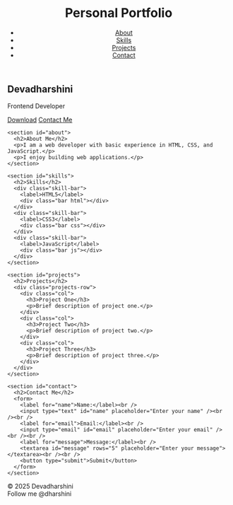 <!DOCTYPE html>
<html lang="en">
<head>
  <meta charset="UTF-8" />
  <title>Devadharshini 'sPortfolio</title>
  <link rel="stylesheet" href="style.css" />
</head>
<body>

  <header>
    <h1>Personal Portfolio</h1>
    <nav>
      <ul>
        <li><a href="#about">About</a></li>
        <li><a href="#skills">Skills</a></li>
        <li><a href="#projects">Projects</a></li>
        <li><a href="#contact">Contact</a></li>
      </ul>
    </nav>
  </header>

  <main>
    <section class="intro-section">
      <h2>Devadharshini</h2>
      <p>Frontend Developer</p>
      <div class="button-group">
        <a href="#" class="btn">Download</a>
        <a href="#contact" class="btn">Contact Me</a>
      </div>
    </section>

    <section id="about">
      <h2>About Me</h2>
      <p>I am a web developer with basic experience in HTML, CSS, and JavaScript.</p>
      <p>I enjoy building web applications.</p>
    </section>

    <section id="skills">
      <h2>Skills</h2>
      <div class="skill-bar">
        <label>HTML5</label>
        <div class="bar html"></div>
      </div>
      <div class="skill-bar">
        <label>CSS3</label>
        <div class="bar css"></div>
      </div>
      <div class="skill-bar">
        <label>JavaScript</label>
        <div class="bar js"></div>
      </div>
    </section>

    <section id="projects">
      <h2>Projects</h2>
      <div class="projects-row">
        <div class="col">
          <h3>Project One</h3>
          <p>Brief description of project one.</p>
        </div>
        <div class="col">
          <h3>Project Two</h3>
          <p>Brief description of project two.</p>
        </div>
        <div class="col">
          <h3>Project Three</h3>
          <p>Brief description of project three.</p>
        </div>
      </div>
    </section>

    <section id="contact">
      <h2>Contact Me</h2>
      <form>
        <label for="name">Name:</label><br />
        <input type="text" id="name" placeholder="Enter your name" /><br /><br />
        <label for="email">Email:</label><br />
        <input type="email" id="email" placeholder="Enter your email" /><br /><br />
        <label for="message">Message:</label><br />
        <textarea id="message" rows="5" placeholder="Enter your message"></textarea><br /><br />
        <button type="submit">Submit</button>
      </form>
    </section>
  </main>

  <footer>
    <div class="footer-col">© 2025 Devadharshini</div>
    <div class="footer-col">Follow me @dharshini</div>
  </footer>

</body>
</html>
